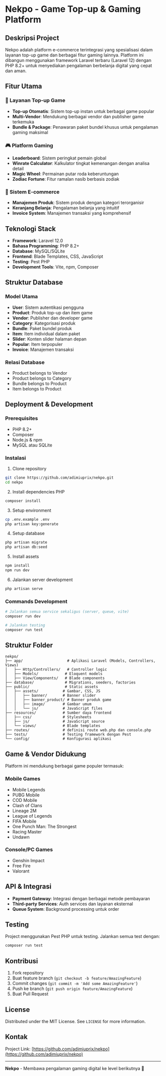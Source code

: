 # Nekpo - Game Top-up & Gaming Platform

## Deskripsi Project

Nekpo adalah platform e-commerce terintegrasi yang spesialisasi dalam layanan top-up game dan berbagai fitur gaming lainnya. Platform ini dibangun menggunakan framework Laravel terbaru (Laravel 12) dengan PHP 8.2+ untuk menyediakan pengalaman berbelanja digital yang cepat dan aman.

## Fitur Utama

### 🛒 Layanan Top-up Game
- **Top-up Otomatis**: Sistem top-up instan untuk berbagai game popular
- **Multi-Vendor**: Mendukung berbagai vendor dan publisher game terkemuka
- **Bundle & Package**: Penawaran paket bundel khusus untuk pengalaman gaming maksimal

### 🎮 Platform Gaming
- **Leaderboard**: Sistem peringkat pemain global
- **Winrate Calculator**: Kalkulator tingkat kemenangan dengan analisa detail
- **Magic Wheel**: Permainan putar roda keberuntungan
- **Zodiac Fortune**: Fitur ramalan nasib berbasis zodiak

### 💼 Sistem E-commerce
- **Manajemen Produk**: Sistem produk dengan kategori terorganisir
- **Keranjang Belanja**: Pengalaman belanja yang intuitif
- **Invoice System**: Manajemen transaksi yang komprehensif

## Teknologi Stack

- **Framework**: Laravel 12.0
- **Bahasa Programming**: PHP 8.2+
- **Database**: MySQL/SQLite
- **Frontend**: Blade Templates, CSS, JavaScript
- **Testing**: Pest PHP
- **Development Tools**: Vite, npm, Composer

## Struktur Database

### Model Utama
- **User**: Sistem autentikasi pengguna
- **Product**: Produk top-up dan item game
- **Vendor**: Publisher dan developer game
- **Category**: Kategorisasi produk
- **Bundle**: Paket bundel produk
- **Item**: Item individual dalam paket
- **Slider**: Konten slider halaman depan
- **Popular**: Item terpopuler
- **Invoice**: Manajemen transaksi

### Relasi Database
- Product belongs to Vendor
- Product belongs to Category
- Bundle belongs to Product
- Item belongs to Product

## Deployment & Development

### Prerequisites
- PHP 8.2+
- Composer
- Node.js & npm
- MySQL atau SQLite

### Instalasi

1. Clone repository
```bash
git clone https://github.com/adimiuprix/nekpo.git
cd nekpo
```

2. Install dependencies PHP
```bash
composer install
```

3. Setup environment
```bash
cp .env.example .env
php artisan key:generate
```

4. Setup database
```bash
php artisan migrate
php artisan db:seed
```

5. Install assets
```bash
npm install
npm run dev
```

6. Jalankan server development
```bash
php artisan serve
```

### Commands Development
```bash
# Jalankan semua service sekaligus (server, queue, vite)
composer run dev

# Jalankan testing
composer run test
```

## Struktur Folder

```
nekpo/
├── app/                    # Aplikasi Laravel (Models, Controllers, Views)
│   ├── Http/Controllers/   # Controller logic
│   ├── Models/            # Eloquent models
│   ├── View/Components/   # Blade components
├── database/              # Migrations, seeders, factories
├── public/                # Static assets
│   ├── assets/           # Gambar, CSS, JS
│   │   ├── banner/       # Banner slider
│   │   ├── banner_product/ # Banner produk game
│   │   ├── image/        # Gambar umum
│   │   └── js/           # JavaScript files
├── resources/            # Sumber daya frontend
│   ├── css/              # Stylesheets
│   ├── js/               # JavaScript source
│   └── views/            # Blade templates
├── routes/               # definisi route web.php dan console.php
├── tests/                # Testing framework dengan Pest
└── config/               # Konfigurasi aplikasi
```

## Game & Vendor Didukung

Platform ini mendukung berbagai game populer termasuk:

### Mobile Games
- Mobile Legends
- PUBG Mobile
- COD Mobile
- Clash of Clans
- Lineage 2M
- League of Legends
- FIFA Mobile
- One Punch Man: The Strongest
- Racing Master
- Undawn

### Console/PC Games
- Genshin Impact
- Free Fire
- Valorant

## API & Integrasi

- **Payment Gateway**: Integrasi dengan berbagai metode pembayaran
- **Third-party Services**: Auth services dan layanan eksternal
- **Queue System**: Background processing untuk order

## Testing

Project menggunakan Pest PHP untuk testing. Jalankan semua test dengan:

```bash
composer run test
```

## Kontribusi

1. Fork repository
2. Buat feature branch (`git checkout -b feature/AmazingFeature`)
3. Commit changes (`git commit -m 'Add some AmazingFeature'`)
4. Push ke branch (`git push origin feature/AmazingFeature`)
5. Buat Pull Request

## License

Distributed under the MIT License. See `LICENSE` for more information.

## Kontak

Project Link: [https://github.com/adimiuprix/nekpo](https://github.com/adimiuprix/nekpo)

---

**Nekpo** - Membawa pengalaman gaming digital ke level berikutnya 🚀
